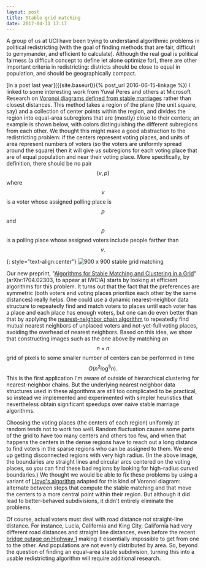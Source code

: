```yaml
---
layout: post
title: Stable grid matching
date: 2017-04-11 17:17
---
```

A group of us at UCI have been trying to understand algorithmic problems in political redistricting (with the goal of finding methods that are fair, difficult to gerrymander, and efficient to calculate). Although the real goal is political fairness (a difficult concept to define let alone optimize for), there are other important criteria in redistricting: districts should be close to equal in population, and should be geographically compact.

[In a post last year]({{site.baseurl}}{% post_url 2016-06-15-linkage %}) I linked to some interesting work from Yuval Peres and others at Microsoft Research on [Voronoi diagrams defined from stable marriages](http://yuvalperes.com/stable/stable.html) rather than closest distances. This method takes a region of the plane (the unit square, say) and a collection of center points within the region, and divides the region into equal-area subregions that are (mostly) close to their centers; an example is shown below, with colors distinguishing the different subregions from each other. We thought this might make a good abstraction to the redistricting problem: if the centers represent voting places, and units of area represent numbers of voters (so the voters are uniformly spread around the square) then it will give us subregions for each voting place that are of equal population and near their voting place. More specifically, by definition, there should be no pair  $$(v,p)$$ where $$v$$ is a voter whose assigned polling place is $$p$$ and $$p$$ is a polling place whose assigned voters include people farther than $$v.$$

{: style="text-align:center"}
![900 x 900 stable grid matching]({{site.baseurl}}/assets/2017/stable-grid-matching.png)

Our new preprint, "[Algorithms for Stable Matching and Clustering in a Grid](https://arxiv.org/abs/1704.02303)" (arXiv:1704.02303, to appear at IWCIA) starts by looking at efficient algorithms for this problem. It turns out that the fact that the preferences are symmetric (both voters and voting places prioritize each other by the same distances) really helps. One could use a dynamic nearest-neighbor data structure to repeatedly find and match voters to places until each voter has a place and each place has enough voters, but one can do even better than that by applying the [nearest-neighbor chain algorithm](https://en.wikipedia.org/wiki/Nearest-neighbor_chain_algorithm) to repeatedly find mutual nearest neighbors of unplaced voters and not-yet-full voting places, avoiding the overhead of nearest neighbors. Based on this idea, we show that constructing images such as the one above by matching an $$n\times n$$ grid of pixels to some smaller number of centers can be performed in time $$O(n^2\log^5 n).$$ This is the first application I'm aware of outside of hierarchical clustering for nearest-neighbor chains. But the underlying nearest neighbor data structures used in these algorithms are still too complicated to be practical, so instead we implemented and experimented with simpler heuristics that nevertheless obtain significant speedups over naive stable marriage algorithms.

Choosing the voting places (the centers of each region) uniformly at random tends not to work too well. Random fluctuation causes some parts of the grid to have too many centers and others too few, and when that happens the centers in the dense regions have to reach out a long distance to find voters in the sparse regions who can be assigned to them. We end up getting disconnected regions with very high radius. (In the above image, the boundaries are straight lines and circular arcs centered on the voting places, so you can find these bad regions by looking for high-radius curved boundaries.) We thought we would be able to fix these problems by using a variant of [Lloyd's algorithm](https://en.wikipedia.org/wiki/Lloyd%27s_algorithm) adapted for this kind of Voronoi diagram: alternate between steps that compute the stable matching and that move the centers to a more central point within their region. But although it did lead to better-behaved subdivisions, it didn't entirely eliminate the problems.

Of course, actual voters must deal with road distance not straight-line distance. For instance, Lucia, California and King City, California had very different road distances and straight line distances, even before the recent [bridge outage on Highway 1](http://www.mercurynews.com/2017/03/20/caltrans-highway-1-replacement-bridge-in-big-sur-ready-in-six-months/) making it essentially impossible to get from one to the other. And populations are not evenly distributed by area. So, beyond the question of finding an equal-area stable subdivision, turning this into a usable redistricting algorithm will require additional research.